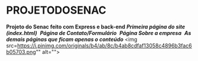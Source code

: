 # PROJETODOSENAC
**Projeto do Senac feito com Express e back-end**
***Primeira página do site (index.html)***
<img src="https://i.pinimg.com/originals/9e/c9/0c/9ec90caa17d84442188108122ec51b6e.png" alt= "">
***Página de Contato/Formulário***
<img src="https://i.pinimg.com/originals/a4/43/0f/a4430fd8d636cdb1458301bee5fe5ec2.png" alt= "">
***Página Sobre a empresa***
<img src="https://i.pinimg.com/originals/27/2d/cd/272dcdff1508fedb8d59bcba6255d955.png" alt="">
***As demais páginas que ficam apenas o conteúdo***
<img src=https://i.pinimg.com/originals/b4/ab/8c/b4ab8cdfaf13058c4896b3fac6b05703.png"" alt="">
